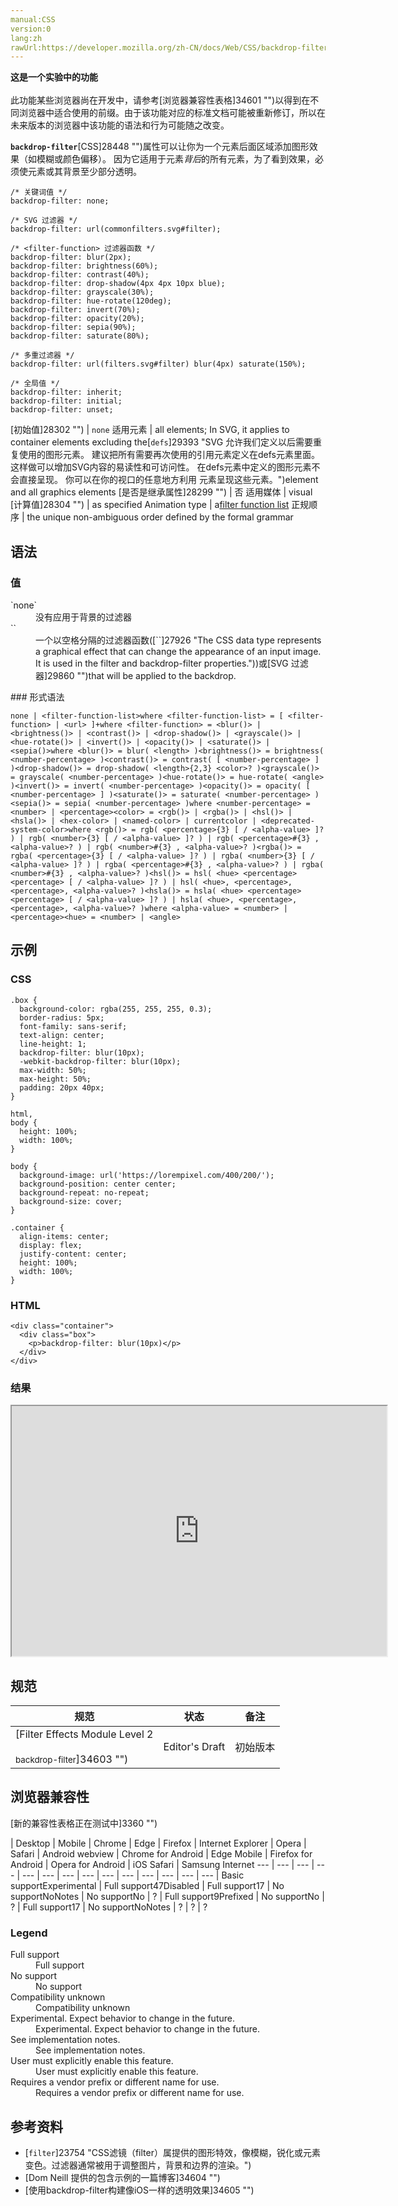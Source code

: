 ```yaml
---
manual:CSS
version:0
lang:zh
rawUrl:https://developer.mozilla.org/zh-CN/docs/Web/CSS/backdrop-filter
---
```






**这是一个实验中的功能**<br></br>此功能某些浏览器尚在开发中，请参考[浏览器兼容性表格]34601 "")以得到在不同浏览器中适合使用的前缀。由于该功能对应的标准文档可能被重新修订，所以在未来版本的浏览器中该功能的语法和行为可能随之改变。





**`backdrop-filter`**[CSS]28448 "")属性可以让你为一个元素后面区域添加图形效果（如模糊或颜色偏移）。 因为它适用于元素*背后*的所有元素，为了看到效果，必须使元素或其背景至少部分透明。


```
/* 关键词值 */
backdrop-filter: none;

/* SVG 过滤器 */
backdrop-filter: url(commonfilters.svg#filter);

/* <filter-function> 过滤器函数 */
backdrop-filter: blur(2px);
backdrop-filter: brightness(60%);
backdrop-filter: contrast(40%);
backdrop-filter: drop-shadow(4px 4px 10px blue);
backdrop-filter: grayscale(30%);
backdrop-filter: hue-rotate(120deg);
backdrop-filter: invert(70%);
backdrop-filter: opacity(20%);
backdrop-filter: sepia(90%);
backdrop-filter: saturate(80%);

/* 多重过滤器 */
backdrop-filter: url(filters.svg#filter) blur(4px) saturate(150%);

/* 全局值 */
backdrop-filter: inherit;
backdrop-filter: initial;
backdrop-filter: unset;
```

[初始值]28302 "") | `none` 
适用元素 | all elements; In SVG, it applies to container elements excluding the[`defs`]29393 "SVG 允许我们定义以后需要重复使用的图形元素。 建议把所有需要再次使用的引用元素定义在defs元素里面。这样做可以增加SVG内容的易读性和可访问性。 在defs元素中定义的图形元素不会直接呈现。 你可以在你的视口的任意地方利用 <use>元素呈现这些元素。")element and all graphics elements 
[是否是继承属性]28299 "") | 否 
适用媒体 | visual 
[计算值]28304 "") | as specified 
Animation type | a[filter function list](%23741#Interpolation "If both filters have a function list of same length without URL, each of their filters functions is interpolated according to its specific rules. If they have different lengths, the missing equivalent filter functions from the longer list are added to the end of the shorter list using their default values, then all filter functions are interpolated according to their specific rules. If one filter is 'none', it is replaced with the filter functions list of the other one using the filter function default values, then all filter functions are interpolated according to their specific rules. Otherwise discrete interpolation is used.") 
正规顺序 | the unique non-ambiguous order defined by the formal grammar 


## 语法<a name="语法"></a>

### 值<a name="值"></a>
<dl><dt id=''>`none`</dt><dd>没有应用于背景的过滤器</dd><dt id=''>`<filter-function-list>`</dt><dd>一个以空格分隔的过滤器函数([`<filter-function>`]27926 "The <filter-function> CSS data type represents a graphical effect that can change the appearance of an input image. It is used in the filter and backdrop-filter properties."))或[SVG 过滤器]29860 "")that will be applied to the backdrop.</dd></dl>
### 形式语法<a name="形式语法"></a>

```
none | <filter-function-list>where <filter-function-list> = [ <filter-function> | <url> ]+where <filter-function> = <blur()> | <brightness()> | <contrast()> | <drop-shadow()> | <grayscale()> | <hue-rotate()> | <invert()> | <opacity()> | <saturate()> | <sepia()>where <blur()> = blur( <length> )<brightness()> = brightness( <number-percentage> )<contrast()> = contrast( [ <number-percentage> ] )<drop-shadow()> = drop-shadow( <length>{2,3} <color>? )<grayscale()> = grayscale( <number-percentage> )<hue-rotate()> = hue-rotate( <angle> )<invert()> = invert( <number-percentage> )<opacity()> = opacity( [ <number-percentage> ] )<saturate()> = saturate( <number-percentage> )<sepia()> = sepia( <number-percentage> )where <number-percentage> = <number> | <percentage><color> = <rgb()> | <rgba()> | <hsl()> | <hsla()> | <hex-color> | <named-color> | currentcolor | <deprecated-system-color>where <rgb()> = rgb( <percentage>{3} [ / <alpha-value> ]? ) | rgb( <number>{3} [ / <alpha-value> ]? ) | rgb( <percentage>#{3} , <alpha-value>? ) | rgb( <number>#{3} , <alpha-value>? )<rgba()> = rgba( <percentage>{3} [ / <alpha-value> ]? ) | rgba( <number>{3} [ / <alpha-value> ]? ) | rgba( <percentage>#{3} , <alpha-value>? ) | rgba( <number>#{3} , <alpha-value>? )<hsl()> = hsl( <hue> <percentage> <percentage> [ / <alpha-value> ]? ) | hsl( <hue>, <percentage>, <percentage>, <alpha-value>? )<hsla()> = hsla( <hue> <percentage> <percentage> [ / <alpha-value> ]? ) | hsla( <hue>, <percentage>, <percentage>, <alpha-value>? )where <alpha-value> = <number> | <percentage><hue> = <number> | <angle>
```

## 示例<a name="示例"></a>

### CSS<a name="CSS"></a>

```
.box {
  background-color: rgba(255, 255, 255, 0.3);
  border-radius: 5px;
  font-family: sans-serif;
  text-align: center;
  line-height: 1; 
  backdrop-filter: blur(10px);  
  -webkit-backdrop-filter: blur(10px);
  max-width: 50%;
  max-height: 50%;
  padding: 20px 40px;
}

html,
body {
  height: 100%;
  width: 100%;
}

body {
  background-image: url('https://lorempixel.com/400/200/');
  background-position: center center;
  background-repeat: no-repeat;
  background-size: cover;
}

.container {
  align-items: center;
  display: flex;
  justify-content: center;
  height: 100%;
  width: 100%;
}
```

### HTML<a name="HTML"></a>

```
<div class="container">
  <div class="box">
    <p>backdrop-filter: blur(10px)</p>
  </div>
</div>
```

### 结果<a name="结果"></a>


<iframe src='https://mdn.mozillademos.org/zh-CN/docs/Web/CSS/backdrop-filter$samples/Example?revision=1391636' width='600' height='400'></iframe>


## 规范<a name="规范"></a>

规范 | 状态 | 备注 
 ---  |  ---  |  ---  | 
[Filter Effects Module Level 2<br></br><small>backdrop-filter</small>]34603 "") | Editor&#39;s Draft | 初始版本 


## 浏览器兼容性<a name="浏览器兼容性"></a>
[新的兼容性表格正在测试中<i></i>]3360 "")

 | <abbr>Desktop<i></i></abbr> | <abbr>Mobile<i></i></abbr> 
 | <abbr>Chrome<i></i></abbr> | <abbr>Edge<i></i></abbr> | <abbr>Firefox<i></i></abbr> | <abbr>Internet Explorer<i></i></abbr> | <abbr>Opera<i></i></abbr> | <abbr>Safari<i></i></abbr> | <abbr>Android webview<i></i></abbr> | <abbr>Chrome for Android<i></i></abbr> | <abbr>Edge Mobile<i></i></abbr> | <abbr>Firefox for Android<i></i></abbr> | <abbr>Opera for Android<i></i></abbr> | <abbr>iOS Safari<i></i></abbr> | <abbr>Samsung Internet<i></i></abbr> 
 ---  |  ---  |  ---  |  ---  |  ---  |  ---  |  ---  |  ---  |  ---  |  ---  |  ---  |  ---  |  ---  |  ---  | 
Basic support<abbr>Experimental<i></i></abbr> | <abbr>Full support</abbr>47<abbr>Disabled<i></i></abbr> | <abbr>Full support</abbr>17 | <abbr>No support</abbr>No<abbr>Notes<i></i></abbr> | <abbr>No support</abbr>No | <abbr>?</abbr> | <abbr>Full support</abbr>9<abbr>Prefixed<i></i></abbr> | <abbr>No support</abbr>No | <abbr>?</abbr> | <abbr>Full support</abbr>17 | <abbr>No support</abbr>No<abbr>Notes<i></i></abbr> | <abbr>?</abbr> | <abbr>?</abbr> | <abbr>?</abbr> 


### Legend<a name="Legend"></a>
<dl><dt id=''><abbr>Full support</abbr></dt><dd>Full support</dd><dt id=''><abbr>No support</abbr></dt><dd>No support</dd><dt id=''><abbr>Compatibility unknown</abbr></dt><dd>Compatibility unknown</dd><dt id=''><abbr>Experimental. Expect behavior to change in the future.<i></i></abbr></dt><dd>Experimental. Expect behavior to change in the future.</dd><dt id=''><abbr>See implementation notes.<i></i></abbr></dt><dd>See implementation notes.</dd><dt id=''><abbr>User must explicitly enable this feature.<i></i></abbr></dt><dd>User must explicitly enable this feature.</dd><dt id=''><abbr>Requires a vendor prefix or different name for use.<i></i></abbr></dt><dd>Requires a vendor prefix or different name for use.</dd></dl>

## 参考资料<a name="参考资料"></a>

* [`filter`]23754 "CSS滤镜（filter）属提供的图形特效，像模糊，锐化或元素变色。过滤器通常被用于调整图片，背景和边界的渲染。")
* [Dom Neill 提供的包含示例的一篇博客]34604 "")
* [使用backdrop-filter构建像iOS一样的透明效果]34605 "")



